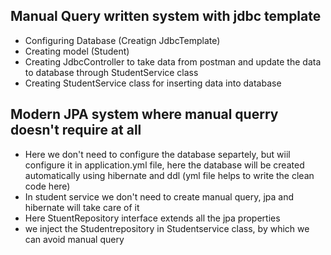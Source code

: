 
Manual Query written system with jdbc template
------------------------------------------------------------
- Configuring Database (Creatign JdbcTemplate)
- Creating model (Student)
- Creating JdbcController to take data from postman and update the data to database through StudentService class
- Creating StudentService class for inserting data into database

Modern JPA system where manual querry doesn't require at all
--------------------------------------------------------------

- Here we don't need to configure the database separtely, but wiil configure it in application.yml file, here the database will be 
  created automatically using hibernate and ddl (yml file helps to write the clean code here)
- In student service we don't need to create manual query, jpa and hibernate will take care of it
- Here StuentRepository interface extends all the jpa properties
- we inject the Studentrepository in Studentservice class, by which we can avoid manual query

